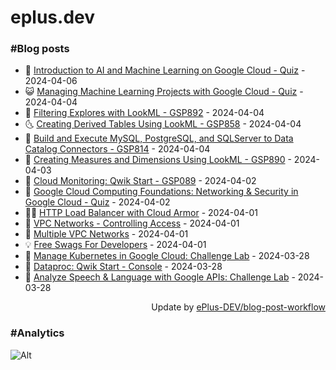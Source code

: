 # eplus.dev

### #Blog posts

<!-- BLOG-POST-LIST:START -->
 - 🧰 [Introduction to AI and Machine Learning on Google Cloud - Quiz](https://eplus.dev/introduction-to-ai-and-machine-learning-on-google-cloud-quiz) - 2024-04-06
 - 😺 [Managing Machine Learning Projects with Google Cloud - Quiz](https://eplus.dev/managing-machine-learning-projects-with-google-cloud-quiz) - 2024-04-04
 - 🗽 [Filtering Explores with LookML - GSP892](https://eplus.dev/filtering-explores-with-lookml-gsp892) - 2024-04-04
 - 🌜 [Creating Derived Tables Using LookML - GSP858](https://eplus.dev/creating-derived-tables-using-lookml-gsp858) - 2024-04-04
 - 📝 [Build and Execute MySQL, PostgreSQL, and SQLServer to Data Catalog Connectors - GSP814](https://eplus.dev/build-and-execute-mysql-postgresql-and-sqlserver-to-data-catalog-connectors-gsp814) - 2024-04-04
 - 🚀 [Creating Measures and Dimensions Using LookML - GSP890](https://eplus.dev/creating-measures-and-dimensions-using-lookml-gsp890) - 2024-04-03
 - 💼 [Cloud Monitoring: Qwik Start - GSP089](https://eplus.dev/cloud-monitoring-qwik-start-gsp089) - 2024-04-02
 - 🦣 [Google Cloud Computing Foundations: Networking &amp; Security in Google Cloud - Quiz](https://eplus.dev/google-cloud-computing-foundations-networking-security-in-google-cloud-quiz) - 2024-04-02
 - 👨‍🏫 [HTTP Load Balancer with Cloud Armor](https://eplus.dev/http-load-balancer-with-cloud-armor) - 2024-04-01
 - 🔭 [VPC Networks - Controlling Access](https://eplus.dev/vpc-networks-controlling-access) - 2024-04-01
 - 🤡 [Multiple VPC Networks](https://eplus.dev/multiple-vpc-networks) - 2024-04-01
 - 💡 [Free Swags For Developers](https://eplus.dev/free-swags-for-developers) - 2024-04-01
 - 🦣 [Manage Kubernetes in Google Cloud: Challenge Lab](https://eplus.dev/manage-kubernetes-in-google-cloud-challenge-lab) - 2024-03-28
 - 💪 [Dataproc: Qwik Start - Console](https://eplus.dev/dataproc-qwik-start-console) - 2024-03-28
 - 🤡 [Analyze Speech &amp; Language with Google APIs: Challenge Lab](https://eplus.dev/analyze-speech-language-with-google-apis-challenge-lab) - 2024-03-28<!-- BLOG-POST-LIST:END -->

<div align="right">
  Update by <a target="_blank"
    href="https://github.com/ePlus-DEV/blog-post-workflow">ePlus-DEV/blog-post-workflow</a>
</div>

### #Analytics
![Alt](https://repobeats.axiom.co/api/embed/9990f7cddfbad8d834990b10ccad05f81ac1096f.svg "Repobeats analytics image")
